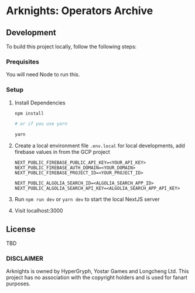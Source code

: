 # Arknights: Operators Archive

## Development

To build this project locally, follow the following steps:

### Prequisites

You will need Node to run this.

### Setup

1.  Install Dependencies

    ```sh
    npm install

    # or if you use yarn

    yarn
    ```

2.  Create a local environment file `.env.local` for local developments, add firebase values in from the GCP project

    ```.env.local
    NEXT_PUBLIC_FIREBASE_PUBLIC_API_KEY=<YOUR_API_KEY>
    NEXT_PUBLIC_FIREBASE_AUTH_DOMAIN=<YOUR_DOMAIN>
    NEXT_PUBLIC_FIREBASE_PROJECT_ID=<YOUR_PROJECT_ID>

    NEXT_PUBLIC_ALGOLIA_SEARCH_ID=<ALGOLIA_SEARCH_APP_ID>
    NEXT_PUBLIC_ALGOLIA_SEARCH_API_KEY=<ALGOLIA_SEARCH_APP_API_KEY>
    ```

3.  Run `npm run dev` or `yarn dev` to start the local NextJS server
4.  Visit localhost:3000

## License

TBD

### DISCLAIMER

Arknights is owned by HyperGryph, Yostar Games and Longcheng Ltd. This project has no association with the copyright holders and is used for fanart purposes.
